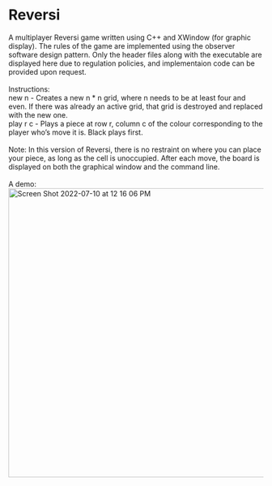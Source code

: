 # Reversi
A multiplayer Reversi game written using C++ and XWindow (for graphic display). The rules of the game are implemented using the observer software design pattern. Only the header files along with the executable are displayed here due to regulation policies, and implementaion code can be provided upon request.
<br />
<br />
Instructions: 
<br />
new n - Creates a new n * n grid, where n needs to be at least four and even. If there was already an active grid, that grid is destroyed and replaced with the new one.
<br />
play r c - Plays a piece at row r, column c of the colour corresponding to the player who’s move it is. Black plays first.
<br />
<br />
Note: In this version of Reversi, there is no restraint on where you can place your piece, as long as the cell is unoccupied. After each move, the board is displayed on both the graphical window and the command line.
<br />
<br />
A demo:
<br />
<img width="570" alt="Screen Shot 2022-07-10 at 12 16 06 PM" src="https://user-images.githubusercontent.com/65566095/178178917-d462fbdb-127b-4765-8334-e6748149b63c.png">
